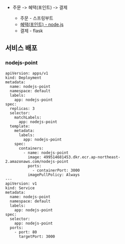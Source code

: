 * 주문 -> 혜택(포인트) -> 결제 

  * 주문 - 스프링부트 
  * [혜택(포인트) - node.js](https://github.com/gnosia93/eks-on-aws/blob/main/tutorial/istio-nodejs.md)
  * 결제 - flask


## 서비스 배포 ##

### nodejs-point ###
```
apiVersion: apps/v1
kind: Deployment
metadata:
  name: nodejs-point
  namespace: default
  labels:
    app: nodejs-point
spec:
  replicas: 3
  selector:
    matchLabels:
      app: nodejs-point
  template:
    metadata:
      labels:
        app: nodejs-point
    spec:
      containers:
        - name: nodejs-point
          image: 499514681453.dkr.ecr.ap-northeast-2.amazonaws.com/nodejs-point
          ports:
            - containerPort: 3000
          imagePullPolicy: Always
---
apiVersion: v1
kind: Service
metadata:
  name: nodejs-point
  namespace: default
  labels:
    app: nodejs-point
spec:
  selector:
    app: nodejs-point
  ports:
    - port: 80
      targetPort: 3000
```
